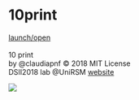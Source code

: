 
# 10print<br>
[launch/open](http://dsii-2018-unirsm.github.io/claudiapnf/10%20print/variazione_02)<br>
<br>
10 print<br>
by @claudiapnf © 2018 MIT License<br>
DSII2018 lab @UniRSM [website](http://dsii-2018-unirsm.github.io/)<br>

![](https://i.imgur.com/KQPKiyb.gif)
